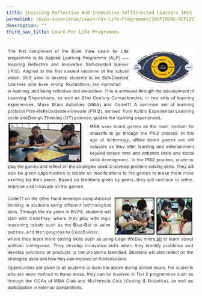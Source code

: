 ```yaml
---
title: Inspiring Reflective And Innovative Selfdirected Learners IRIS
permalink: /bvps-experience/Learn-For-Life-Programmes/INSPIRING-REFLECTIVE-AND-INNOVATIVE/
description: ""
third_nav_title: Learn For Life Programmes
---
```



![](/images/BVPS%20Experience/LEARN%20FOR%20LIFE%20PROGRAMMES/INSPIRING%20REFLECTIVE/I1.jpg)

![](/images/BVPS%20Experience/LEARN%20FOR%20LIFE%20PROGRAMMES/INSPIRING%20REFLECTIVE/I2.jpg)
